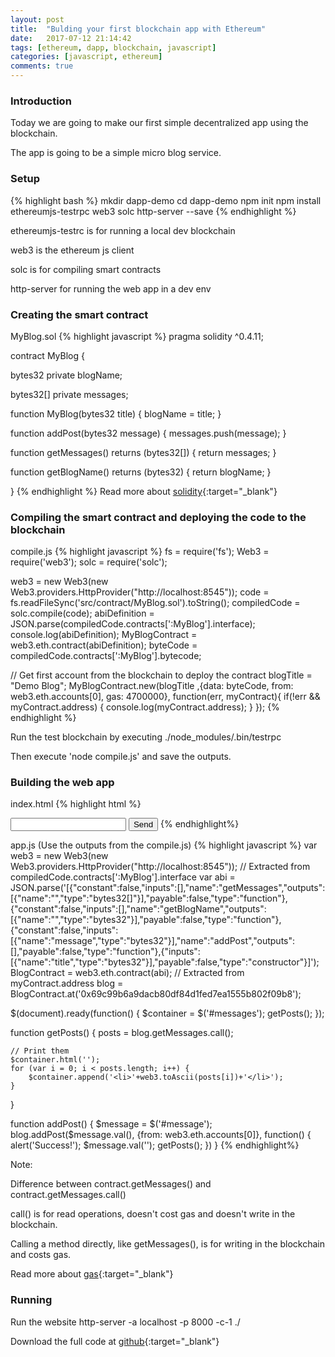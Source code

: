 ```yaml
---
layout: post
title:  "Bulding your first blockchain app with Ethereum"
date:   2017-07-12 21:14:42
tags: [ethereum, dapp, blockchain, javascript]
categories: [javascript, ethereum]
comments: true
---
```


### Introduction
Today we are going to make our first simple decentralized app using the blockchain.

The app is going to be a simple micro blog service.

### Setup
{% highlight bash %}
mkdir dapp-demo
cd dapp-demo
npm init
npm install ethereumjs-testrpc web3 solc http-server --save
{% endhighlight %}

ethereumjs-testrc is for running a local dev blockchain

web3 is the ethereum js client 

solc is for compiling smart contracts

http-server for running the web app in a dev env

### Creating the smart contract
MyBlog.sol
{% highlight javascript %}
pragma solidity ^0.4.11;

contract MyBlog {

  bytes32 private blogName;
  
  bytes32[] private messages;

  function MyBlog(bytes32 title) {
    blogName = title;
  }

  function addPost(bytes32 message) {
    messages.push(message);
  }

  function getMessages() returns (bytes32[]) {
    return messages;
  }

  function getBlogName() returns (bytes32) {
    return blogName;
  }

}
{% endhighlight %}
Read more about [solidity](http://solidity.readthedocs.io/){:target="_blank"}

### Compiling the smart contract and deploying the code to the blockchain
compile.js
{% highlight javascript %}
fs = require('fs');
Web3 = require('web3');
solc = require('solc');

web3 = new Web3(new Web3.providers.HttpProvider("http://localhost:8545"));
code = fs.readFileSync('src/contract/MyBlog.sol').toString();
compiledCode = solc.compile(code);
abiDefinition = JSON.parse(compiledCode.contracts[':MyBlog'].interface);
console.log(abiDefinition);
MyBlogContract = web3.eth.contract(abiDefinition);
byteCode = compiledCode.contracts[':MyBlog'].bytecode;

// Get first account from the blockchain to deploy the contract
blogTitle = "Demo Blog";
MyBlogContract.new(blogTitle ,{data: byteCode, from: web3.eth.accounts[0], gas: 4700000}, function(err, myContract){
    if(!err && myContract.address) {
        console.log(myContract.address);
    }
});
{% endhighlight %}

Run the test blockchain by executing ./node_modules/.bin/testrpc

Then execute 'node compile.js' and save the outputs. 

### Building the web app

index.html
{% highlight html %}
<html>
    <head>
        <title>Decentralized Blog</title>
        <script src="https://code.jquery.com/jquery-3.2.1.min.js"></script>
        <script src="https://cdn.rawgit.com/ethereum/web3.js/develop/dist/web3.js"></script>
        <script src="app.js"></script>
    </head>
    <body>
        <ul id="messages"></ul>
        <input type="text" id="message"/>
        <button id="send" onClick="addPost()">Send</button>
    </body>
</html>
{% endhighlight%}

app.js (Use the outputs from the compile.js)
{% highlight javascript %}
var web3 = new Web3(new Web3.providers.HttpProvider("http://localhost:8545"));
// Extracted from compiledCode.contracts[':MyBlog'].interface
var abi = JSON.parse('[{"constant":false,"inputs":[],"name":"getMessages","outputs":[{"name":"","type":"bytes32[]"}],"payable":false,"type":"function"},{"constant":false,"inputs":[],"name":"getBlogName","outputs":[{"name":"","type":"bytes32"}],"payable":false,"type":"function"},{"constant":false,"inputs":[{"name":"message","type":"bytes32"}],"name":"addPost","outputs":[],"payable":false,"type":"function"},{"inputs":[{"name":"title","type":"bytes32"}],"payable":false,"type":"constructor"}]');
BlogContract = web3.eth.contract(abi);
// Extracted from myContract.address
blog = BlogContract.at('0x69c99b6a9dacb80df84d1fed7ea1555b802f09b8');

$(document).ready(function() {
    $container = $('#messages');
    getPosts();
});

function getPosts() {
    posts = blog.getMessages.call();

    // Print them
    $container.html('');
    for (var i = 0; i < posts.length; i++) {
        $container.append('<li>'+web3.toAscii(posts[i])+'</li>');
    }
}

function addPost() {
    $message = $('#message');
    blog.addPost($message.val(), {from: web3.eth.accounts[0]}, function() {
        alert('Success!');
        $message.val('');
        getPosts();
    })
}
{% endhighlight%}

Note:

Difference between contract.getMessages() and contract.getMessages.call()

call() is for read operations, doesn't cost gas and doesn't write in the blockchain.

Calling a method directly, like getMessages(), is for writing in the blockchain and costs gas.

Read more about [gas](https://ethereum.stackexchange.com/questions/3/what-is-meant-by-the-term-gas){:target="_blank"}

### Running

Run the website http-server -a localhost -p 8000 -c-1 ./

Download the full code at [github](https://github.com/Nytyr/Ethereum-Dapp-Blog){:target="_blank"}